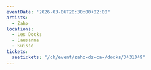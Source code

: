 ```yaml
---
eventDate: "2026-03-06T20:30:00+02:00"
artists:
  - Zaho
locations:
  - Les Docks
  - Lausanne
  - Suisse
tickets:
  seetickets: "/ch/event/zaho-dz-ca-/docks/3431049"
---
```

